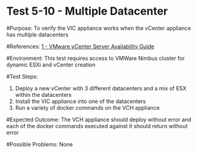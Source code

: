 Test 5-10 - Multiple Datacenter
=======

#Purpose:
To verify the VIC appliance works when the vCenter appliance has multiple datacenters

#References:
[1 - VMware vCenter Server Availability Guide](http://www.vmware.com/files/pdf/techpaper/vmware-vcenter-server-availability-guide.pdf)

#Environment:
This test requires access to VMWare Nimbus cluster for dynamic ESXi and vCenter creation

#Test Steps:
1. Deploy a new vCenter with 3 different datacenters and a mix of ESX within the datacenters
2. Install the VIC appliance into one of the datacenters
3. Run a variety of docker commands on the VCH appliance

#Expected Outcome:
The VCH appliance should deploy without error and each of the docker commands executed against it should return without error

#Possible Problems:
None
